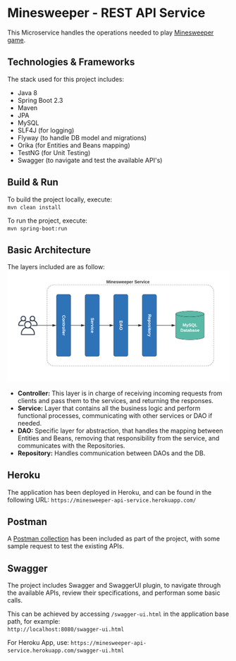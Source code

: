 # Minesweeper - REST API Service
This Microservice handles the operations needed to play [Minesweeper game](https://en.wikipedia.org/wiki/Minesweeper_(video_game)).

## Technologies & Frameworks
The stack used for this project includes:
* Java 8
* Spring Boot 2.3
* Maven
* JPA
* MySQL
* SLF4J (for logging)
* Flyway (to handle DB model and migrations)
* Orika (for Entities and Beans mapping)
* TestNG (for Unit Testing)
* Swagger (to navigate and test the available API's)

## Build & Run
To build the project locally, execute:<br>
`mvn clean install`

To run the project, execute:<br>
`mvn spring-boot:run`

## Basic Architecture
The layers included are as follow:
![Architecture Diagram](basic-architecture.png)

* **Controller:** This layer is in charge of receiving incoming requests from clients and pass them to the services, and returning the responses.
* **Service:** Layer that contains all the business logic and perform functional processes, communicating with other services or DAO if needed.
* **DAO:** Specific layer for abstraction, that handles the mapping between Entities and Beans, removing that responsibility from the service, and communicates with the Repositories.
* **Repository:** Handles communication between DAOs and the DB.

## Heroku
The application has been deployed in Heroku, and can be found in the following URL:
`https://minesweeper-api-service.herokuapp.com/`

## Postman
A [Postman collection](MineSweeper.postman_collection.json) has been included as part of the project, with some sample request to test the existing APIs.

## Swagger
The project includes Swagger and SwaggerUI plugin, to navigate through the available APIs, review their specifications, and performan some basic calls.

This can be achieved by accessing `/swagger-ui.html` in the application base path, for example:<br>
`http://localhost:8080/swagger-ui.html`

For Heroku App, use:
`https://minesweeper-api-service.herokuapp.com/swagger-ui.html`

